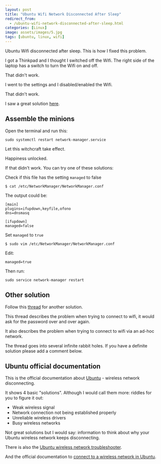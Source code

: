 ```yaml
---
layout: post
title: "Ubuntu Wifi Network Disconnected After Sleep"
redirect_from:
  - /ubuntu-wifi-network-disconnected-after-sleep.html
categories: [Linux]
image: assets/images/5.jpg
tags: [ubuntu, linux, wifi]
---
```


Ubuntu Wifi disconnected after sleep. This is how I fixed this problem.


I got a Thinkpad and I thought I switched off the Wifi. The right side of the laptop has a switch to turn the Wifi on and off.

That didn't work.

I went to the settings and I disabled/enabled the Wifi.

That didn't work.

I saw a great solution <a href="http://askubuntu.com/questions/761180/wifi-doesnt-work-after-suspend-after-16-04-upgrade" target="_blank">here</a>.

## Assemble the minions

Open the terminal and run this:

    sudo systemctl restart network-manager.service

Let this witchcraft take effect.

Happiness unlocked.

If that didn't work. You can try one of these solutions:

Check if this file has the setting `managed` to false

    $ cat /etc/NetworkManager/NetworkManager.conf

The output could be:

    [main]
    plugins=ifupdown,keyfile,ofono
    dns=dnsmasq

    [ifupdown]
    managed=false

Set `managed` to `true`

    $ sudo vim /etc/NetworkManager/NetworkManager.conf

Edit:

    managed=true

Then run:

    sudo service network-manager restart

## Other solution

Follow this <a href="https://ubuntuforums.org/showthread.php?t=1592020" target="_blank">thread</a> for another solution.

This thread describes the problem when trying to connect to wifi, it would ask for the password over and over again.

It also describes the problem when trying to connect to wifi via an ad-hoc network.

The thread goes into several infinite rabbit holes. If you have a definite solution please add a comment below.

## Ubuntu official documentation

This is the official documentation about <a href="https://help.ubuntu.com/stable/ubuntu-help/net-wireless-disconnecting.html" target="_blank">Ubuntu</a> - wireless network disconnecting.

It shows 4 basic "solutions". Although I would call them more: riddles for you to figure it out:

* Weak wireless signal
* Network connection not being established properly
* Unreliable wireless drivers
* Busy wireless networks

Not great solutions but I would say: information to think about why your Ubuntu wireless network keeps disconnecting.

There is also the <a href="https://help.ubuntu.com/stable/ubuntu-help/net-wireless-troubleshooting.html" target="_blank">Ubuntu wireless network troubleshooter</a>.

And the official documentation to <a href="https://help.ubuntu.com/stable/ubuntu-help/net-wireless-connect.html" target="_blank">connect to a wireless network in Ubuntu</a>.